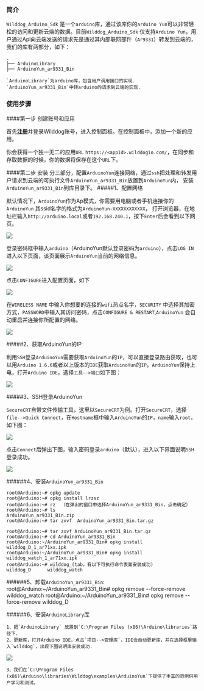 ### 简介
`Wilddog_Arduino_Sdk` 是一个`arduino`库，通过该库你的`arduino Yun`可以非常轻松的访问和更新云端的数据。目前`Wilddog_Arduino_Sdk` 仅支持`Arduino Yun`，用户通过Api向云端发送的请求先是通过其内部联网部件（`Ar9331`）转发到云端的，我们的库有两部分，如下：

	.
	├── ArduinoLibrary
	├── ArduinoYun_ar9331_Bin

	`ArduinoLibrary`为arduino库，包含用户调用接口的实现.
	`ArduinoYun_ar9331_Bin`中转arduino的请求到云端的实现.

### 使用步骤
	
####第一步 创建账号和应用

首先[**注册**](https://www.wilddog.com/account/signup)并登录Wilddog账号，进入控制面板。在控制面板中，添加一个新的应用。

你会获得一个独一无二的应用`URL` `https://<appId>.wilddogio.com/`，在同步和存取数据的时候，你的数据将保存在这个`URL`下。

####第二步 安装
分三部分，配置`ArduinoYun`连接网络，通过`ssh`把处理和转发用户请求到云端的可执行文件`ArduinoYun_ar9331_Bin`放置到`ArduinoYun`内，
 安装`ArduinoYun_ar9331_Bin`到库目录下。
#####1、配置网络

默认情况下，`ArduinoYun`作为Ap模式，你需要用电脑或者手机连接你的`ArduinoYun` 其ssid名字的格式为`ArduinoYun-XXXXXXXXXXXX`，
打开浏览器，在地址栏输入`http://arduino.local`或者`192.168.240.1`，按下`Enter`后会看到以下网页。

![](https://raw.githubusercontent.com/skylli/Wilddog_Arduino_Yun/master/Doc/YunWebPassword.png)

登录密码框中输入`arduino`（ArduinoYun默认登录密码为`arduino`），点击`LOG IN`进入以下页面，该页面展示`ArduinoYun`当前的网络信息。

![](https://raw.githubusercontent.com/skylli/Wilddog_Arduino_Yun/master/Doc/YunWebDiagnostic.png)


点击`CONFIGURE`进入配置页面，如下

![](https://raw.githubusercontent.com/skylli/Wilddog_Arduino_Yun/master/Doc/YunWebConfig.png)

在`WIRELESS NAME` 中输入你想要的连接的`wifi`热点名字，`SECURITY` 中选择其加密方式，`PASSWORD`中输入其访问密码，点击`CONFIGURE & RESTART`,`ArduinoYun` 会自动重启并连接你所配置的网络。

![](https://raw.githubusercontent.com/skylli/Wilddog_Arduino_Yun/master/Doc/YunRebooting.png )


	
#####2、获取ArduinoYun的IP

利用`SSH`登录`ArduinoYun`需要获取`ArduinoYun`的`IP`，可以直接登录路由获取，也可以用`Arduino 1.6.6`或者以上版本的`IDE`获取`ArduinoYun`的`IP`。`ArduinoYun`保持上电，打开`Arduino IDE`，选择`工具-->端口`如下图：

![](https://raw.githubusercontent.com/skylli/Wilddog_Arduino_Yun/master/Doc/getIP.png )
	
#####3、SSH登录ArduinoYun

`SecureCRT`自带文件传输工具，这里以`SecureCRT`为例。打开`SecureCRT`，选择`file-->Quick Connect`，在`Hostname`框中输入`ArduinoYun`的`IP`，`name`输入`root`，如下图：

![](https://raw.githubusercontent.com/skylli/Wilddog_Arduino_Yun/master/Doc/SecureCrt_ssh_config.png )


点击`Connect`后弹出下图，输入密码登录`arduino`（默认），进入以下界面说明`SSH`登录成功。

![](https://raw.githubusercontent.com/skylli/Wilddog_Arduino_Yun/master/Doc/SecureCrt_ssh_ok.png )

######4、安装`ArduinoYun_ar9331_Bin`
	
	root@Arduino:~# opkg update
	root@Arduino:~# opkg install lrzsz
	root@Arduino:~# rz	（在弹出的窗口中选择ArduinoYun_ar9331_Bin，点击确定）
	root@Arduino:~# ls
	ArduinoYun_ar9331_Bin.zip
	root@Arduino:~# tar zxvf  ArduinoYun_ar9331_Bin.tar.gz
	
	root@Arduino:~# tar zxvf ArduinoYun_ar9331_Bin.tar.gz
	root@Arduino:~# cd ArduinoYun_ar9331_Bin
	root@Arduino:~/ArduinoYun_ar9331_Bin# opkg install wilddog_D_1_ar71xx.ipk
	root@Arduino:~/ArduinoYun_ar9331_Bin# opkg install wilddog_watch_1_ar71xx.ipk
	root@Arduino:~# wilddog_(tab，有以下可执行命令表面安装成功)
	wilddog_D      wilddog_watch
		
######5、卸载`ArduinoYun_ar9331_Bin`:
	root@Arduino:~/ArduinoYun_ar9331_Bin# opkg remove --force-remove wilddog_watch
	root@Arduino:~/ArduinoYun_ar9331_Bin# opkg remove --force-remove wilddog_D

######6、安装`ArduinoLibrary`库

	1、把`ArduinoLibrary` 放置到`C:\Program Files (x86)\Arduino\libraries`路径下.
	2、更新库，打开Arduino IDE，点击`项目-->管理库`，IDE会自动更新库，并在选择框里输入`wilddog`，出现下图说明库安装成功.

![](https://raw.githubusercontent.com/skylli/Wilddog_Arduino_Yun/master/Doc/arduino_ide_updata.png )

	3、我们在`C:\Program Files (x86)\Arduino\libraries\Wilddog\examples\ArduinoYun`下提供了丰富的范例供用户学习和测试。
